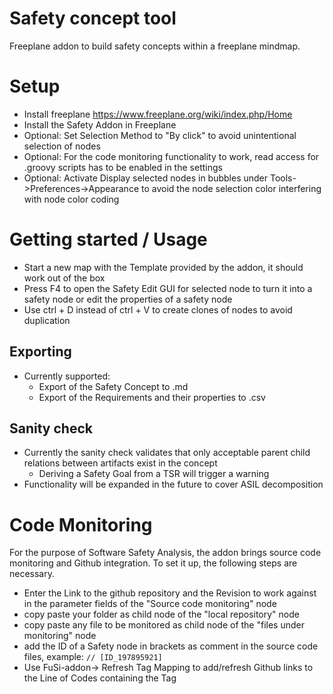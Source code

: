 # Safety concept tool
Freeplane addon to build safety concepts within a freeplane mindmap.

# Setup
* Install freeplane https://www.freeplane.org/wiki/index.php/Home
* Install the Safety Addon in Freeplane
* Optional: Set Selection Method to "By click" to avoid unintentional selection of nodes
* Optional: For the code monitoring functionality to work, read access for .groovy scripts has to be enabled in the settings
* Optional: Activate Display selected nodes in bubbles under Tools->Preferences->Appearance to avoid the node selection color interfering with node color coding

# Getting started / Usage
* Start a new map with the Template provided by the addon, it should work out of the box
* Press F4 to open the Safety Edit GUI for selected node to turn it into a safety node or edit the properties of a safety node
* Use ctrl + D instead of ctrl + V to create clones of nodes to avoid duplication

## Exporting
* Currently supported:
  * Export of the Safety Concept to .md
  * Export of the Requirements and their properties to .csv
  
## Sanity check
* Currently the sanity check validates that only acceptable parent child relations between artifacts exist in the concept
  * Deriving a Safety Goal from a TSR will trigger a warning
* Functionality will be expanded in the future to cover ASIL decomposition

# Code Monitoring
For the purpose of Software Safety Analysis, the addon brings source code monitoring and Github integration.
To set it up, the following steps are necessary.
* Enter the Link to the github repository and the Revision to work against in the parameter fields of the "Source code monitoring" node
* copy paste your folder as child node of the "local repository" node
* copy paste any file to be monitored as child node of the "files under monitoring" node
* add the ID of a Safety node in brackets as comment in the source code files, example: 
``` // [ID_197895921] ```
* Use FuSi-addon-> Refresh Tag Mapping to add/refresh Github links to the Line of Codes containing the Tag 

